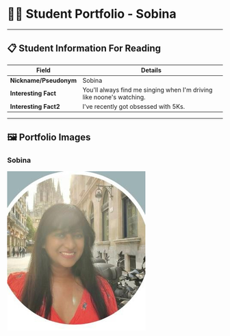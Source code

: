 # 👨‍🎓 Student Portfolio - Sobina
---

## 📋 Student Information For Reading

| **Field** | **Details** |
|-----------|-------------|
| **Nickname/Pseudonym** | Sobina |
| **Interesting Fact** |  You'll always find me singing when I'm driving like noone's watching. |
| **Interesting Fact2** | I've recently got obsessed with 5Ks. |

---

## 🖼️ Portfolio Images

### Sobina
![Sobina](sobina.jpg)
